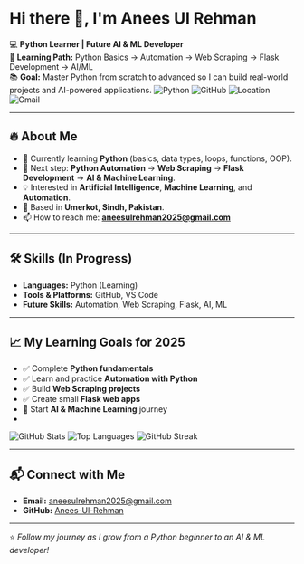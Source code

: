 # Hi there 👋, I'm Anees Ul Rehman

💻 **Python Learner | Future AI & ML Developer**  
🚀 **Learning Path:** Python Basics → Automation → Web Scraping → Flask Development → AI/ML  
📚 **Goal:** Master Python from scratch to advanced so I can build real-world projects and AI-powered applications.
![Python](https://img.shields.io/badge/Python-Learning-blue?logo=python)
![GitHub](https://img.shields.io/badge/GitHub-Profile-black?logo=github)
![Location](https://img.shields.io/badge/Location-Umerkot-green?logo=google-maps)
![Gmail](https://img.shields.io/badge/Email-aneesulrehman2025@gmail.com-red?logo=gmail)

---

## 🔥 About Me
- 🌱 Currently learning **Python** (basics, data types, loops, functions, OOP).
- 🎯 Next step: **Python Automation** → **Web Scraping** → **Flask Development** → **AI & Machine Learning**.
- 💡 Interested in **Artificial Intelligence**, **Machine Learning**, and **Automation**.
- 📍 Based in **Umerkot, Sindh, Pakistan**.
- 📫 How to reach me: **aneesulrehman2025@gmail.com**

---

## 🛠 Skills (In Progress)
- **Languages:** Python (Learning)
- **Tools & Platforms:** GitHub, VS Code
- **Future Skills:** Automation, Web Scraping, Flask, AI, ML

---

## 📈 My Learning Goals for 2025
- ✅ Complete **Python fundamentals**
- ✅ Learn and practice **Automation with Python**
- ✅ Build **Web Scraping projects**
- ✅ Create small **Flask web apps**
- 🚀 Start **AI & Machine Learning** journey
- <br>
![GitHub Stats](https://github-readme-stats.vercel.app/api?username=Anees-Ul-Rehman&show_icons=true&theme=tokyonight)
![Top Languages](https://github-readme-stats.vercel.app/api/top-langs/?username=Anees-Ul-Rehman&layout=compact&theme=tokyonight)
![GitHub Streak](https://streak-stats.demolab.com?user=Anees-Ul-Rehman&theme=tokyonight)

---

## 📬 Connect with Me
- **Email:** [aneesulrehman2025@gmail.com](mailto:aneesulrehman2025@gmail.com)
- **GitHub:** [Anees-Ul-Rehman](https://github.com/Anees-Ul-Rehman)

---
⭐ *Follow my journey as I grow from a Python beginner to an AI & ML developer!*
